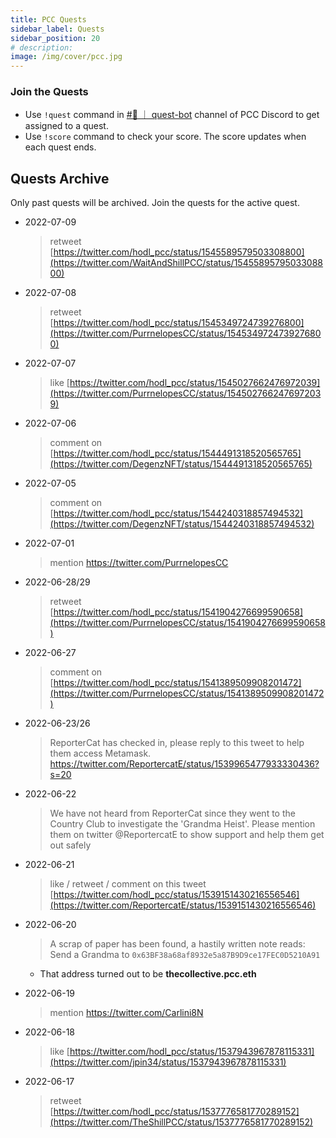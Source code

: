```yaml
---
title: PCC Quests
sidebar_label: Quests
sidebar_position: 20
# description:
image: /img/cover/pcc.jpg
---
```


### Join the Quests

- Use `!quest` command in [#🧙 ｜ quest-bot](https://discord.com/channels/856877590592749598/965990276751568897) channel of PCC Discord to get assigned to a quest.
- Use `!score` command to check your score. The score updates when each quest ends.

## Quests Archive

Only past quests will be archived. Join the quests for the active quest.

- 2022-07-09

  > retweet [https://twitter.com/hodl_pcc/status/1545589579503308800](https://twitter.com/WaitAndShillPCC/status/1545589579503308800)

- 2022-07-08

  > retweet [https://twitter.com/hodl_pcc/status/1545349724739276800](https://twitter.com/PurrnelopesCC/status/1545349724739276800)

- 2022-07-07

  > like [https://twitter.com/hodl_pcc/status/1545027662476972039](https://twitter.com/PurrnelopesCC/status/1545027662476972039)

- 2022-07-06

  > comment on [https://twitter.com/hodl_pcc/status/1544491318520565765](https://twitter.com/DegenzNFT/status/1544491318520565765)

- 2022-07-05

  > comment on [https://twitter.com/hodl_pcc/status/1544240318857494532](https://twitter.com/DegenzNFT/status/1544240318857494532)

- 2022-07-01

  > mention https://twitter.com/PurrnelopesCC

- 2022-06-28/29

  > retweet [https://twitter.com/hodl_pcc/status/1541904276699590658](https://twitter.com/PurrnelopesCC/status/1541904276699590658)

- 2022-06-27

  > comment on [https://twitter.com/hodl_pcc/status/1541389509908201472](https://twitter.com/PurrnelopesCC/status/1541389509908201472)

- 2022-06-23/26

  > ReporterCat has checked in, please reply to this tweet to help them access Metamask. https://twitter.com/ReportercatE/status/1539965477933330436?s=20

- 2022-06-22

  > We have not heard from ReporterCat since they went to the Country Club to investigate the 'Grandma Heist'. Please mention them on twitter @ReportercatE to show support and help them get out safely

- 2022-06-21

  > like / retweet / comment on this tweet [https://twitter.com/hodl_pcc/status/1539151430216556546](https://twitter.com/ReportercatE/status/1539151430216556546)

- 2022-06-20

  > A scrap of paper has been found, a hastily written note reads: Send a Grandma to `0x63BF38a68af8932e5a87B9D9ce17FEC0D5210A91`

  - That address turned out to be **thecollective.pcc.eth**

- 2022-06-19

  > mention https://twitter.com/Carlini8N

- 2022-06-18

  > like [https://twitter.com/hodl_pcc/status/1537943967878115331](https://twitter.com/jpin34/status/1537943967878115331)

- 2022-06-17

  > retweet [https://twitter.com/hodl_pcc/status/1537776581770289152](https://twitter.com/TheShillPCC/status/1537776581770289152)
